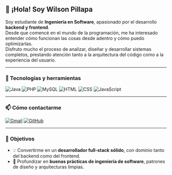 ## 👋 ¡Hola! Soy Wilson Pillapa

Soy estudiante de **Ingeniería en Software**, apasionado por el desarrollo **backend y frontend**.  
Desde que comencé en el mundo de la programación, me ha interesado entender cómo funcionan las cosas desde adentro y cómo puedo optimizarlas.  
Disfruto mucho el proceso de analizar, diseñar y desarrollar sistemas completos, prestando atención tanto a la arquitectura del código como a la experiencia del usuario.  
 
---

### 🧰 Tecnologías y herramientas

![Java](https://img.shields.io/badge/Java-%23ED8B00.svg?style=for-the-badge&logo=openjdk&logoColor=white)
![PHP](https://img.shields.io/badge/PHP-%23777BB4.svg?style=for-the-badge&logo=php&logoColor=white)
![MySQL](https://img.shields.io/badge/MySQL-%2300f.svg?style=for-the-badge&logo=mysql&logoColor=white)
![HTML](https://img.shields.io/badge/HTML5-%23E34F26.svg?style=for-the-badge&logo=html5&logoColor=white)
![CSS](https://img.shields.io/badge/CSS3-%231572B6.svg?style=for-the-badge&logo=css3&logoColor=white)
![JavaScript](https://img.shields.io/badge/JavaScript-%23323330.svg?style=for-the-badge&logo=javascript&logoColor=%23F7DF1E)

---

### 📫 Cómo contactarme
[![Gmail](https://img.shields.io/badge/Gmail-D14836.svg?style=for-the-badge&logo=gmail&logoColor=white)](mailto:josephpillapa11@gmail.com)
[![GitHub](https://img.shields.io/badge/GitHub-181717.svg?style=for-the-badge&logo=github&logoColor=white)](https://github.com/W1LSONN)


---
### 🎯 Objetivos

- 💡 Convertirme en un **desarrollador full-stack sólido**, con dominio tanto del backend como del frontend.  
- 🧠 Profundizar en **buenas prácticas de ingeniería de software**, patrones de diseño y arquitecturas limpias.  


